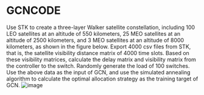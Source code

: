 # GCNCODE
Use STK to create a three-layer Walker satellite constellation, including 100 LEO satellites at an altitude of 550 kilometers, 25 MEO satellites at an altitude of 2500 kilometers, and 3 MEO satellites at an altitude of 8000 kilometers, as shown in the figure below. Export 4000 csv files from STK, that is, the satellite visibility distance matrix of 4000 time slots. Based on these visibility matrices, calculate the delay matrix and visibility matrix from the controller to the switch. Randomly generate the load of 100 switches. Use the above data as the input of GCN, and use the simulated annealing algorithm to calculate the optimal allocation strategy as the training target of GCN.
![image](https://github.com/user-attachments/assets/9dfb8161-702e-4e2f-996b-80d1e6dc9472)
